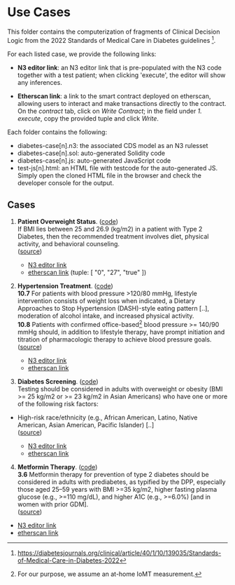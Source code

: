 # Use Cases

This folder contains the computerization of fragments of Clinical Decision Logic from the 2022 Standards of Medical Care in Diabetes guidelines [^1]. 

For each listed case, we provide the following links:  
- **N3 editor link**: an N3 editor link that is pre-populated with the N3 code together with a test patient; when clicking 'execute', the editor will show any inferences.  

- **Etherscan link**: a link to the smart contract deployed on etherscan, allowing users to interact and make transactions directly to the contract. On the _contract_ tab, click on _Write Contract_; in the field under _1. execute_, copy the provided tuple and click _Write_.  

Each folder contains the following:
- diabetes-case[n].n3: the associated CDS model as an N3 rulesset  
- diabetes-case[n].sol: auto-generated Solidity code  
- diabetes-case[n].js: auto-generated JavaScript code  
- test-js[n].html: an HTML file with testcode for the auto-generated JS. Simply open the cloned HTML file in the browser and check the developer console for the output. 

## Cases

1. **Patient Overweight Status**. ([code](case1/))  
 If BMI lies between 25 and 26.9 (kg/m2) in a patient with Type 2 Diabetes, then the recommended treatment involves diet, physical activity, and behavioral counseling.  
  ([source](https://diabetesjournals.org/clinical/article/40/1/10/139035/Standards-of-Medical-Care-in-Diabetes-2022/\#T8.1))

   - [N3 editor link](http://ppr.cs.dal.ca:3002/n3/editor/s/prfSSCDO)  
   - [etherscan link](https://ropsten.etherscan.io/address/0x3752aa4971Fb194f95CdFdE24175115FC18a6B1c#writeContract) (tuple: [ "0", "27", "true" ])

2. **Hypertension Treatment**. ([code](case2/))   
 **10.7** For patients with blood pressure >120/80 mmHg, lifestyle intervention consists of weight loss when indicated, a Dietary Approaches to Stop Hypertension (DASH)-style eating pattern [..], moderation of alcohol intake, and increased physical activity.  
 **10.8** Patients with confirmed office-based[^2] blood pressure >= 140/90 mmHg should, in addition to lifestyle therapy, have prompt initiation and titration of pharmacologic therapy to achieve blood pressure goals.  
  ([source](https://diabetesjournals.org/clinical/article/40/1/10/139035/Standards-of-Medical-Care-in-Diabetes-2022#4097830))

   - [N3 editor link](http://ppr.cs.dal.ca:3002/n3/editor/s/vW0GONEI)  
   - [etherscan link](https://ropsten.etherscan.io/address/0x6E24833c2d720520232781C5c1a9ac526d76BB30#writeContract)


3. **Diabetes Screening**. ([code](case3/))  
 Testing should be considered in adults with overweight or obesity (BMI >= 25 kg/m2 or >= 23 kg/m2 in Asian Americans) who have one or more of the following risk factors:  
 - High-risk race/ethnicity (e.g., African American, Latino, Native American, Asian American, Pacific Islander) [..]  
 ([source](https://diabetesjournals.org/clinical/article/40/1/10/139035/Standards-of-Medical-Care-in-Diabetes-2022#4097671))

   - [N3 editor link](http://ppr.cs.dal.ca:3002/n3/editor/s/XiTr4aKK)  
   - [etherscan link](https://ropsten.etherscan.io/address/0x175D08884E2727332d229863EAC82E4c18A0b78f#WriteContract)

 4. **Metformin Therapy**. ([code](case4/))  
  **3.6** Metformin therapy for prevention of type 2 diabetes should be considered in adults with prediabetes, as typified by the DPP, especially those aged 25–59 years with BMI >=35 kg/m2, higher fasting plasma glucose (e.g., >=110 mg/dL), and higher A1C (e.g., >=6.0%) [and in women with prior GDM].  
   ([source](https://diabetesjournals.org/clinical/article/40/1/10/139035/Standards-of-Medical-Care-in-Diabetes-2022#4097686))

   - [N3 editor link](http://ppr.cs.dal.ca:3002/n3/editor/s/cRd8gOgt)  
   - [etherscan link](https://ropsten.etherscan.io/address/0x5B76CbC6f1F256Dcdb1E42E66965544D90707383#writeContract)

[^1]: https://diabetesjournals.org/clinical/article/40/1/10/139035/Standards-of-Medical-Care-in-Diabetes-2022
[^2]: For our purpose, we assume an at-home IoMT measurement.
